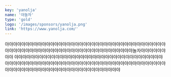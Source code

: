 ```yaml
---
key: 'yanolja'
name: '야놀자'
type: 'gold'
logo: '/images/sponsors/yanolja.png'
link: 'https://www.yanolja.com/'
---
```


야야야야야야야야야야야야야야야야야야야야야야야야야야야야야야야야야야야야야야야야야야야야야야야야야야야야야야야야야야야야야야야야야야야야야야놀자야야야야야야야야 야야야야야야야야야야야야야야야야야야야야야야야야야야야야야야야야야야야야야야야야야야야야야야야야야야야야야야야야야야야야야야야야야야야야야야야야야야야야야야야야야야야야야야야야야야야야야야야야야야야야야야야
